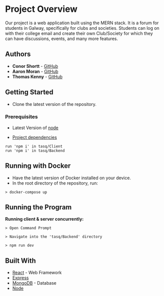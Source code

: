 # Project Overview
Our project is a web application built using the MERN stack. It is a forum for students in Galway, specifically for clubs and societies. Students can log on with their college email and create their own Club/Society for which they can have discussions, events, and many more features.

## Authors

* **Conor Shortt** - [GitHub](https://github.com/conorshortt123)
* **Aaron Moran** - [GitHub](https://github.com/Moran98)
* **Thomas Kenny** - [GitHub](https://github.com/KennyThomas)

## Getting Started

* Clone the latest version of the repository.

### Prerequisites

* Latest Version of [node](https://nodejs.org/en/)

* [Project dependencies](https://github.com/applied-project-2020/tasq/network/dependencies)
```
run 'npm i' in tasq/Client
run 'npm i' in tasq/Backend
```

## Running with Docker
* Have the latest version of Docker installed on your device.
* In the root directory of the repository, run:
```
> docker-compose up
```

## Running the Program

**Running client & server concurrently:**
```
> Open Command Prompt
```
```
> Navigate into the 'tasq/Backend' directory 
```
```
> npm run dev
```


## Built With

* [React](https://reactjs.org/) - Web Framework
* [Express](https://expressjs.com/)
* [MongoDB](https://www.mongodb.com/) - Database
* [Node](https://nodejs.org/en/)
